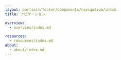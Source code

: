 ```yaml
---
layout: partials/footer/components/navigation/index
title: ナビゲーション

overview:
  - overview/index.md

resources:
  - resources/index.md
about:
  - about/index.md
---
```

